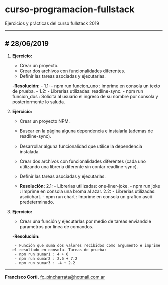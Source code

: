 # curso-programacion-fullstack

Ejercicios y prácticas del curso fullstack 2019

***

## \# 28/06/2019

1. **Ejercicio:**
    - Crear un proyecto.
    - Crear dos archivos con funcionalidades diferentes.
    - Definir las tareas asociadas y ejecutarlas.

    -**Resolución:**
        - 1.1:
            - npm run funcion_uno : imprime en consola un texto de prueba.
        - 1.2:
            - Librerias utilizadas: readline-sync.
            - npm run funcion_dos : Solicita al usuario el ingreso de su nombre por consola y posteriormente lo saluda.
    
2. **Ejercicio:**
    - Crear un proyecto NPM.
    - Buscar en la página alguna dependencia e instalarla (ademas de readline-sync).
    - Desarrollar alguna funcionalidad que utilice la dependencia instalada.
    - Crear dos archivos con funcionalidades diferentes (cada uno utilizando una libreria diferente sin contar readline-sync).
    - Definir las tareas asociadas y ejecutarlas.
    
    - **Resolución:**
        2.1:
            - Librerias utilizadas: one-liner-joke.
            - npm run joke : Imprime en consola una broma al azar.
        2.2:
            - Librerias utilizadas: asciichart.
            - npm run chart : Imprime en consola un grafico ascii predeterminado.
    
3. **Ejercicio:**
    - Crear una función y ejecutarlas por medio de tareas enviandole parametros por linea de comandos.
    
    -**Resolución:**
    
        - Función que suma dos valores recibidos como argumento e imprime el resultado en consola. Tareas de prueba:
        - npm run sumar1 : 4 + 6
        - npm run sumar2 : 2.5 + 7.2
        - npm run sumar3 : -4 + 2.2

***

**Francisco Corti.**
fc_pincharrata@hotmail.com.ar

